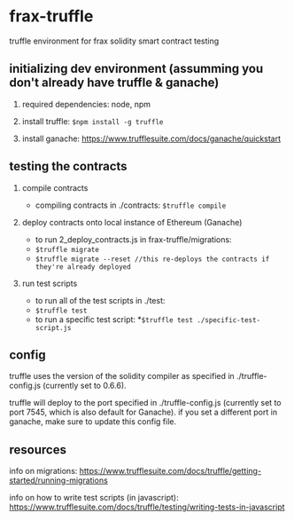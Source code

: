 # frax-truffle
truffle environment for frax solidity smart contract testing


## initializing dev environment (assumming you don't already have truffle & ganache)
1. required dependencies: node, npm

2. install truffle: `$npm install -g truffle`

3. install ganache: https://www.trufflesuite.com/docs/ganache/quickstart

## testing the contracts

1. compile contracts
   - compiling contracts in ./contracts: `$truffle compile`
  
  
2. deploy contracts onto local instance of Ethereum (Ganache)
   - to run 2_deploy_contracts.js in frax-truffle/migrations:
    * `$truffle migrate`
    * `$truffle migrate --reset //this re-deploys the contracts if they're already deployed`


3. run test scripts
   - to run all of the test scripts in ./test:
    * `$truffle test`
   - to run a specific test script:
    *`$truffle test ./specific-test-script.js`
  
  
## config
truffle uses the version of the solidity compiler as specified in ./truffle-config.js (currently set to 0.6.6).

truffle will deploy to the port specified in ./truffle-config.js (currently set to port 7545, which is also default for Ganache). if you
set a different port in ganache, make sure to update this config file.
  
## resources
info on migrations: https://www.trufflesuite.com/docs/truffle/getting-started/running-migrations

info on how to write test scripts (in javascript): https://www.trufflesuite.com/docs/truffle/testing/writing-tests-in-javascript
